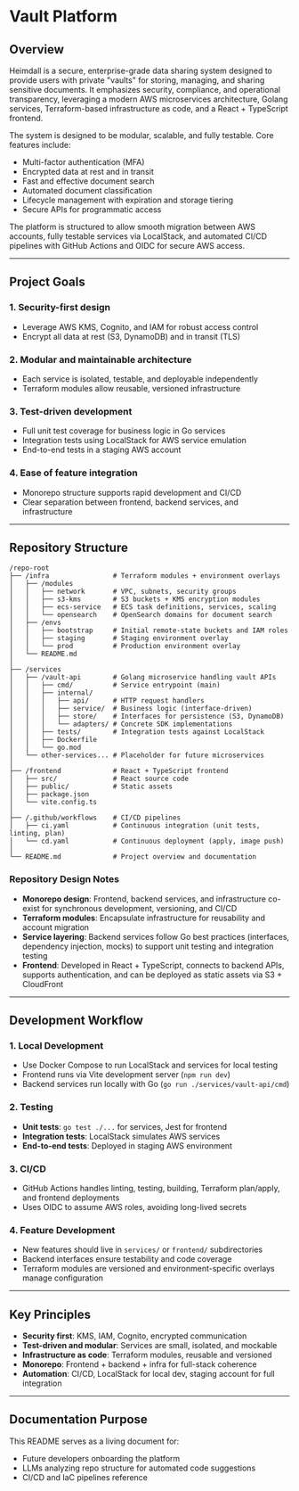 # Vault Platform

## Overview

Heimdall is a secure, enterprise-grade data sharing system designed to provide users with private "vaults" for storing, managing, and sharing sensitive documents. It emphasizes security, compliance, and operational transparency, leveraging a modern AWS microservices architecture, Golang services, Terraform-based infrastructure as code, and a React + TypeScript frontend.

The system is designed to be modular, scalable, and fully testable. Core features include:

- Multi-factor authentication (MFA)
- Encrypted data at rest and in transit
- Fast and effective document search
- Automated document classification
- Lifecycle management with expiration and storage tiering
- Secure APIs for programmatic access

The platform is structured to allow smooth migration between AWS accounts, fully testable services via LocalStack, and automated CI/CD pipelines with GitHub Actions and OIDC for secure AWS access.

---

## Project Goals

### 1. Security-first design

- Leverage AWS KMS, Cognito, and IAM for robust access control
- Encrypt all data at rest (S3, DynamoDB) and in transit (TLS)

### 2. Modular and maintainable architecture

- Each service is isolated, testable, and deployable independently
- Terraform modules allow reusable, versioned infrastructure

### 3. Test-driven development

- Full unit test coverage for business logic in Go services
- Integration tests using LocalStack for AWS service emulation
- End-to-end tests in a staging AWS account

### 4. Ease of feature integration

- Monorepo structure supports rapid development and CI/CD
- Clear separation between frontend, backend services, and infrastructure

---

## Repository Structure

```
/repo-root
├── /infra                # Terraform modules + environment overlays
│   ├── /modules
│   │   ├── network       # VPC, subnets, security groups
│   │   ├── s3-kms        # S3 buckets + KMS encryption modules
│   │   ├── ecs-service   # ECS task definitions, services, scaling
│   │   └── opensearch    # OpenSearch domains for document search
│   ├── /envs
│   │   ├── bootstrap     # Initial remote-state buckets and IAM roles
│   │   ├── staging       # Staging environment overlay
│   │   └── prod          # Production environment overlay
│   └── README.md
│
├── /services
│   ├── /vault-api        # Golang microservice handling vault APIs
│   │   ├── cmd/          # Service entrypoint (main)
│   │   ├── internal/
│   │   │   ├── api/      # HTTP request handlers
│   │   │   ├── service/  # Business logic (interface-driven)
│   │   │   ├── store/    # Interfaces for persistence (S3, DynamoDB)
│   │   │   └── adapters/ # Concrete SDK implementations
│   │   ├── tests/        # Integration tests against LocalStack
│   │   ├── Dockerfile
│   │   └── go.mod
│   └── other-services... # Placeholder for future microservices
│
├── /frontend             # React + TypeScript frontend
│   ├── src/              # React source code
│   ├── public/           # Static assets
│   ├── package.json
│   └── vite.config.ts
│
├── /.github/workflows    # CI/CD pipelines
│   ├── ci.yaml           # Continuous integration (unit tests, linting, plan)
│   └── cd.yaml           # Continuous deployment (apply, image push)
│
└── README.md             # Project overview and documentation
```

### Repository Design Notes

- **Monorepo design**: Frontend, backend services, and infrastructure co-exist for synchronous development, versioning, and CI/CD
- **Terraform modules**: Encapsulate infrastructure for reusability and account migration
- **Service layering**: Backend services follow Go best practices (interfaces, dependency injection, mocks) to support unit testing and integration testing
- **Frontend**: Developed in React + TypeScript, connects to backend APIs, supports authentication, and can be deployed as static assets via S3 + CloudFront

---

## Development Workflow

### 1. Local Development

- Use Docker Compose to run LocalStack and services for local testing
- Frontend runs via Vite development server (`npm run dev`)
- Backend services run locally with Go (`go run ./services/vault-api/cmd`)

### 2. Testing

- **Unit tests**: `go test ./...` for services, Jest for frontend
- **Integration tests**: LocalStack simulates AWS services
- **End-to-end tests**: Deployed in staging AWS environment

### 3. CI/CD

- GitHub Actions handles linting, testing, building, Terraform plan/apply, and frontend deployments
- Uses OIDC to assume AWS roles, avoiding long-lived secrets

### 4. Feature Development

- New features should live in `services/` or `frontend/` subdirectories
- Backend interfaces ensure testability and code coverage
- Terraform modules are versioned and environment-specific overlays manage configuration

---

## Key Principles

- **Security first**: KMS, IAM, Cognito, encrypted communication
- **Test-driven and modular**: Services are small, isolated, and mockable
- **Infrastructure as code**: Terraform modules, reusable and versioned
- **Monorepo**: Frontend + backend + infra for full-stack coherence
- **Automation**: CI/CD, LocalStack for local dev, staging account for full integration

---

## Documentation Purpose

This README serves as a living document for:

- Future developers onboarding the platform
- LLMs analyzing repo structure for automated code suggestions
- CI/CD and IaC pipelines reference
